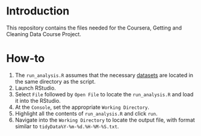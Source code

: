 # Introduction
This repository contains the files needed for the Coursera, Getting and Cleaning Data Course Project.

# How-to
1. The `run_analysis.R` assumes that the necessary [datasets](https://d396qusza40orc.cloudfront.net/getdata%2Fprojectfiles%2FUCI%20HAR%20Dataset.zip) are located in the same directory as the script.
2. Launch RStudio.
3. Select `File` followed by `Open File` to locate the `run_analysis.R` and load it into the RStudio.
4. At the `Console`, set the appropriate `Working Directory`.
5. Highlight all the contents of `run_analysis.R` and click `run`.
6. Navigate into the `Working Directory` to locate the output file, with format similar to `tidyData%Y-%m-%d.%H-%M-%S.txt`.